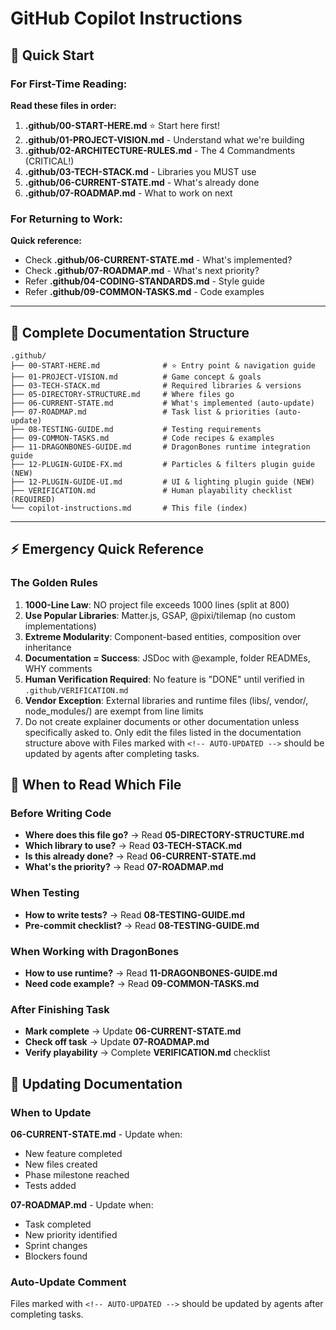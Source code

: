 # GitHub Copilot Instructions

## 🚀 Quick Start

### For First-Time Reading:
**Read these files in order:**

1. **.github/00-START-HERE.md** ⭐ Start here first!
2. **.github/01-PROJECT-VISION.md** - Understand what we're building
3. **.github/02-ARCHITECTURE-RULES.md** - The 4 Commandments (CRITICAL!)
4. **.github/03-TECH-STACK.md** - Libraries you MUST use
5. **.github/06-CURRENT-STATE.md** - What's already done
6. **.github/07-ROADMAP.md** - What to work on next

### For Returning to Work:
**Quick reference:**
- Check **.github/06-CURRENT-STATE.md** - What's implemented?
- Check **.github/07-ROADMAP.md** - What's next priority?
- Refer **.github/04-CODING-STANDARDS.md** - Style guide
- Refer **.github/09-COMMON-TASKS.md** - Code examples

---

## 📁 Complete Documentation Structure

```
.github/
├── 00-START-HERE.md              # ⭐ Entry point & navigation guide
├── 01-PROJECT-VISION.md          # Game concept & goals
├── 03-TECH-STACK.md              # Required libraries & versions
├── 05-DIRECTORY-STRUCTURE.md     # Where files go
├── 06-CURRENT-STATE.md           # What's implemented (auto-update)
├── 07-ROADMAP.md                 # Task list & priorities (auto-update)
├── 08-TESTING-GUIDE.md           # Testing requirements
├── 09-COMMON-TASKS.md            # Code recipes & examples
├── 11-DRAGONBONES-GUIDE.md       # DragonBones runtime integration guide
├── 12-PLUGIN-GUIDE-FX.md         # Particles & filters plugin guide (NEW)
├── 12-PLUGIN-GUIDE-UI.md         # UI & lighting plugin guide (NEW)
├── VERIFICATION.md               # Human playability checklist (REQUIRED)
└── copilot-instructions.md       # This file (index)
```

---

## ⚡ Emergency Quick Reference

### The Golden Rules

1. **1000-Line Law**: NO project file exceeds 1000 lines (split at 800)
2. **Use Popular Libraries**: Matter.js, GSAP, @pixi/tilemap (no custom implementations)
3. **Extreme Modularity**: Component-based entities, composition over inheritance
4. **Documentation = Success**: JSDoc with @example, folder READMEs, WHY comments
5. **Human Verification Required**: No feature is "DONE" until verified in `.github/VERIFICATION.md`
6. **Vendor Exception**: External libraries and runtime files (libs/, vendor/, node_modules/) are exempt from line limits
7. Do not create explainer documents or other documentation unless specifically asked to. Only edit the files listed in the documentation structure above with Files marked with `<!-- AUTO-UPDATED -->` should be updated by agents after completing tasks.


## 🎯 When to Read Which File

### Before Writing Code
- **Where does this file go?** → Read **05-DIRECTORY-STRUCTURE.md**
- **Which library to use?** → Read **03-TECH-STACK.md**
- **Is this already done?** → Read **06-CURRENT-STATE.md**
- **What's the priority?** → Read **07-ROADMAP.md**

### When Testing
- **How to write tests?** → Read **08-TESTING-GUIDE.md**
- **Pre-commit checklist?** → Read **08-TESTING-GUIDE.md**

### When Working with DragonBones
- **How to use runtime?** → Read **11-DRAGONBONES-GUIDE.md**
- **Need code example?** → Read **09-COMMON-TASKS.md**

### After Finishing Task
- **Mark complete** → Update **06-CURRENT-STATE.md**
- **Check off task** → Update **07-ROADMAP.md**
- **Verify playability** → Complete **VERIFICATION.md** checklist

## 🔄 Updating Documentation

### When to Update

**06-CURRENT-STATE.md** - Update when:
- New feature completed
- New files created
- Phase milestone reached
- Tests added

**07-ROADMAP.md** - Update when:
- Task completed
- New priority identified
- Sprint changes
- Blockers found


### Auto-Update Comment
Files marked with `<!-- AUTO-UPDATED -->` should be updated by agents after completing tasks.

